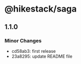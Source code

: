 # @hikestack/saga

## 1.1.0

### Minor Changes

- cd58ab3: first release
- 23a8295: update README file
